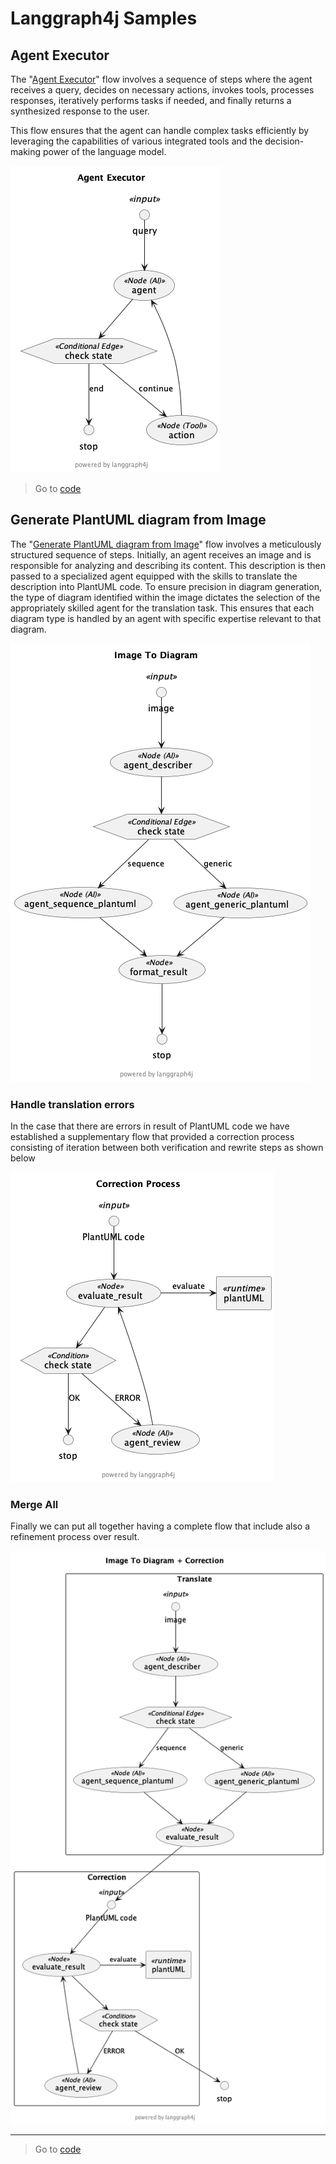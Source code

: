 # Langgraph4j Samples


## Agent Executor

The "<u>Agent Executor</u>" flow involves a sequence of steps where the agent receives a query, decides on necessary actions, invokes tools, processes responses, iteratively performs tasks if needed, and finally returns a synthesized response to the user. 

This flow ensures that the agent can handle complex tasks efficiently by leveraging the capabilities of various integrated tools and the decision-making power of the language model.


![diagram][agentexecutor]

> Go to [code](src/main/java/dev/langchain4j/agentexecutor)


## Generate PlantUML diagram from Image

The "<u>Generate PlantUML diagram from Image</u>" flow  involves a meticulously structured sequence of steps. Initially, an agent receives an image and is responsible for analyzing and describing its content. This description is then passed to a specialized agent equipped with the skills to translate the description into PlantUML code. To ensure precision in diagram generation, the type of diagram identified within the image dictates the selection of the appropriately skilled agent for the translation task. This ensures that each diagram type is handled by an agent with specific expertise relevant to that diagram. 

![diagram][image_to_diagram]

### Handle translation errors

In the case that there are errors in result of PlantUML code we have established a supplementary flow that provided a correction process consisting of iteration between both verification and rewrite steps as shown below

![diagram][correction_process]

### Merge All

Finally we can put all together having a complete flow that include also a refinement process over result.

![diagram][image_to_diagram_correction]

---- 
> Go to [code](src/main/java/dev/langchain4j/image_to_diagram)



[agentexecutor]: agentexecutor.puml.png
[image_to_diagram]: image_to_diagram.puml.png
[image_to_diagram_correction]: image_to_diagram_with_correction.puml.png
[correction_process]: correction_process.puml.png



